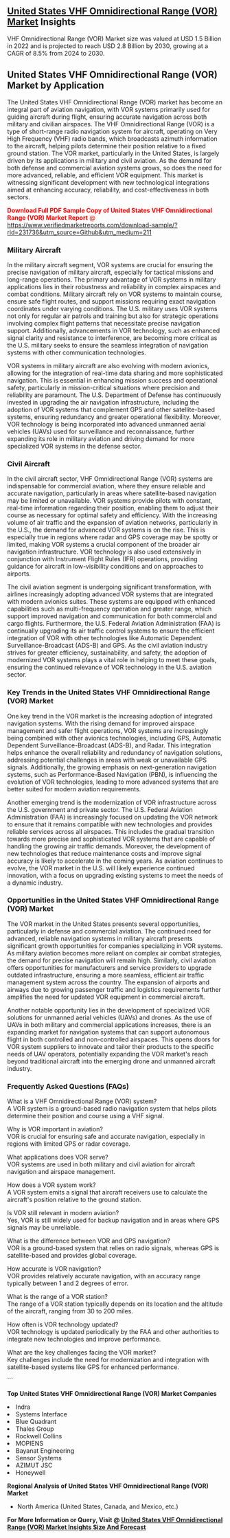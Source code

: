 <h2><a href="https://www.verifiedmarketreports.com/download-sample/?rid=231736&amp;utm_source=Github&amp;utm_medium=211" target="_blank">United States VHF Omnidirectional Range (VOR) Market</a> Insights</h2><p>VHF Omnidirectional Range (VOR) Market size was valued at USD 1.5 Billion in 2022 and is projected to reach USD 2.8 Billion by 2030, growing at a CAGR of 8.5% from 2024 to 2030.</p><p><h2>United States VHF Omnidirectional Range (VOR) Market by Application</h2><p>The United States VHF Omnidirectional Range (VOR) market has become an integral part of aviation navigation, with VOR systems primarily used for guiding aircraft during flight, ensuring accurate navigation across both military and civilian airspaces. The VHF Omnidirectional Range (VOR) is a type of short-range radio navigation system for aircraft, operating on Very High Frequency (VHF) radio bands, which broadcasts azimuth information to the aircraft, helping pilots determine their position relative to a fixed ground station. The VOR market, particularly in the United States, is largely driven by its applications in military and civil aviation. As the demand for both defense and commercial aviation systems grows, so does the need for more advanced, reliable, and efficient VOR equipment. This market is witnessing significant development with new technological integrations aimed at enhancing accuracy, reliability, and cost-effectiveness in both sectors. <p><span class=""><span style="color: #ff0000;"><strong>Download Full PDF Sample Copy of United States VHF Omnidirectional Range (VOR) Market Report</strong> @ </span><a href="https://www.verifiedmarketreports.com/download-sample/?rid=231736&amp;utm_source=Github&amp;utm_medium=211" target="_blank">https://www.verifiedmarketreports.com/download-sample/?rid=231736&amp;utm_source=Github&amp;utm_medium=211</a></span></p></p><h3>Military Aircraft</h3><p>In the military aircraft segment, VOR systems are crucial for ensuring the precise navigation of military aircraft, especially for tactical missions and long-range operations. The primary advantage of VOR systems in military applications lies in their robustness and reliability in complex airspaces and combat conditions. Military aircraft rely on VOR systems to maintain course, ensure safe flight routes, and support missions requiring exact navigation coordinates under varying conditions. The U.S. military uses VOR systems not only for regular air patrols and training but also for strategic operations involving complex flight patterns that necessitate precise navigation support. Additionally, advancements in VOR technology, such as enhanced signal clarity and resistance to interference, are becoming more critical as the U.S. military seeks to ensure the seamless integration of navigation systems with other communication technologies.<p>VOR systems in military aircraft are also evolving with modern avionics, allowing for the integration of real-time data sharing and more sophisticated navigation. This is essential in enhancing mission success and operational safety, particularly in mission-critical situations where precision and reliability are paramount. The U.S. Department of Defense has continuously invested in upgrading the air navigation infrastructure, including the adoption of VOR systems that complement GPS and other satellite-based systems, ensuring redundancy and greater operational flexibility. Moreover, VOR technology is being incorporated into advanced unmanned aerial vehicles (UAVs) used for surveillance and reconnaissance, further expanding its role in military aviation and driving demand for more specialized VOR systems in the defense sector.</p><h3>Civil Aircraft</h3><p>In the civil aircraft sector, VHF Omnidirectional Range (VOR) systems are indispensable for commercial aviation, where they ensure reliable and accurate navigation, particularly in areas where satellite-based navigation may be limited or unavailable. VOR systems provide pilots with constant, real-time information regarding their position, enabling them to adjust their course as necessary for optimal safety and efficiency. With the increasing volume of air traffic and the expansion of aviation networks, particularly in the U.S., the demand for advanced VOR systems is on the rise. This is especially true in regions where radar and GPS coverage may be spotty or limited, making VOR systems a crucial component of the broader air navigation infrastructure. VOR technology is also used extensively in conjunction with Instrument Flight Rules (IFR) operations, providing guidance for aircraft in low-visibility conditions and on approaches to airports.<p>The civil aviation segment is undergoing significant transformation, with airlines increasingly adopting advanced VOR systems that are integrated with modern avionics suites. These systems are equipped with enhanced capabilities such as multi-frequency operation and greater range, which support improved navigation and communication for both commercial and cargo flights. Furthermore, the U.S. Federal Aviation Administration (FAA) is continually upgrading its air traffic control systems to ensure the efficient integration of VOR with other technologies like Automatic Dependent Surveillance-Broadcast (ADS-B) and GPS. As the civil aviation industry strives for greater efficiency, sustainability, and safety, the adoption of modernized VOR systems plays a vital role in helping to meet these goals, ensuring the continued relevance of VOR technology in the U.S. aviation sector.</p><h3>Key Trends in the United States VHF Omnidirectional Range (VOR) Market</h3><p>One key trend in the VOR market is the increasing adoption of integrated navigation systems. With the rising demand for improved airspace management and safer flight operations, VOR systems are increasingly being combined with other avionics technologies, including GPS, Automatic Dependent Surveillance-Broadcast (ADS-B), and Radar. This integration helps enhance the overall reliability and redundancy of navigation solutions, addressing potential challenges in areas with weak or unavailable GPS signals. Additionally, the growing emphasis on next-generation navigation systems, such as Performance-Based Navigation (PBN), is influencing the evolution of VOR technologies, leading to more advanced systems that are better suited for modern aviation requirements.<p>Another emerging trend is the modernization of VOR infrastructure across the U.S. government and private sector. The U.S. Federal Aviation Administration (FAA) is increasingly focused on updating the VOR network to ensure that it remains compatible with new technologies and provides reliable services across all airspaces. This includes the gradual transition towards more precise and sophisticated VOR systems that are capable of handling the growing air traffic demands. Moreover, the development of new technologies that reduce maintenance costs and improve signal accuracy is likely to accelerate in the coming years. As aviation continues to evolve, the VOR market in the U.S. will likely experience continued innovation, with a focus on upgrading existing systems to meet the needs of a dynamic industry.</p><h3>Opportunities in the United States VHF Omnidirectional Range (VOR) Market</h3><p>The VOR market in the United States presents several opportunities, particularly in defense and commercial aviation. The continued need for advanced, reliable navigation systems in military aircraft presents significant growth opportunities for companies specializing in VOR systems. As military aviation becomes more reliant on complex air combat strategies, the demand for precise navigation will remain high. Similarly, civil aviation offers opportunities for manufacturers and service providers to upgrade outdated infrastructure, ensuring a more seamless, efficient air traffic management system across the country. The expansion of airports and airways due to growing passenger traffic and logistics requirements further amplifies the need for updated VOR equipment in commercial aircraft.<p>Another notable opportunity lies in the development of specialized VOR solutions for unmanned aerial vehicles (UAVs) and drones. As the use of UAVs in both military and commercial applications increases, there is an expanding market for navigation systems that can support autonomous flight in both controlled and non-controlled airspaces. This opens doors for VOR system suppliers to innovate and tailor their products to the specific needs of UAV operators, potentially expanding the VOR market's reach beyond traditional aircraft into the emerging drone and unmanned aircraft industry.</p><h3>Frequently Asked Questions (FAQs)</h3><p>What is a VHF Omnidirectional Range (VOR) system? <br> A VOR system is a ground-based radio navigation system that helps pilots determine their position and course using a VHF signal.</p><p>Why is VOR important in aviation? <br> VOR is crucial for ensuring safe and accurate navigation, especially in regions with limited GPS or radar coverage.</p><p>What applications does VOR serve? <br> VOR systems are used in both military and civil aviation for aircraft navigation and airspace management.</p><p>How does a VOR system work? <br> A VOR system emits a signal that aircraft receivers use to calculate the aircraft's position relative to the ground station.</p><p>Is VOR still relevant in modern aviation? <br> Yes, VOR is still widely used for backup navigation and in areas where GPS signals may be unreliable.</p><p>What is the difference between VOR and GPS navigation? <br> VOR is a ground-based system that relies on radio signals, whereas GPS is satellite-based and provides global coverage.</p><p>How accurate is VOR navigation? <br> VOR provides relatively accurate navigation, with an accuracy range typically between 1 and 2 degrees of error.</p><p>What is the range of a VOR station? <br> The range of a VOR station typically depends on its location and the altitude of the aircraft, ranging from 30 to 200 miles.</p><p>How often is VOR technology updated? <br> VOR technology is updated periodically by the FAA and other authorities to integrate new technologies and improve performance.</p><p>What are the key challenges facing the VOR market? <br> Key challenges include the need for modernization and integration with satellite-based systems like GPS for enhanced performance.</p>```</p><p><strong>Top United States VHF Omnidirectional Range (VOR) Market Companies</strong></p><div data-test-id=""><p><li>Indra</li><li> Systems Interface</li><li> Blue Quadrant</li><li> Thales Group</li><li> Rockwell Collins</li><li> MOPIENS</li><li> Bayanat Engineering</li><li> Sensor Systems</li><li> AZIMUT JSC</li><li> Honeywell</li></p><div><strong>Regional Analysis of&nbsp;United States VHF Omnidirectional Range (VOR) Market</strong></div><ul><li dir="ltr"><p dir="ltr">North America&nbsp;(United States, Canada, and Mexico, etc.)</p></li></ul><p><strong>For More Information or Query, Visit @&nbsp;</strong><strong><a href="https://www.verifiedmarketreports.com/product/vhf-omnidirectional-range-vor-market/?utm_source=Github&amp;utm_medium=211" target="_blank">United States VHF Omnidirectional Range (VOR) Market Insights Size And Forecast</a></strong></p></div>
